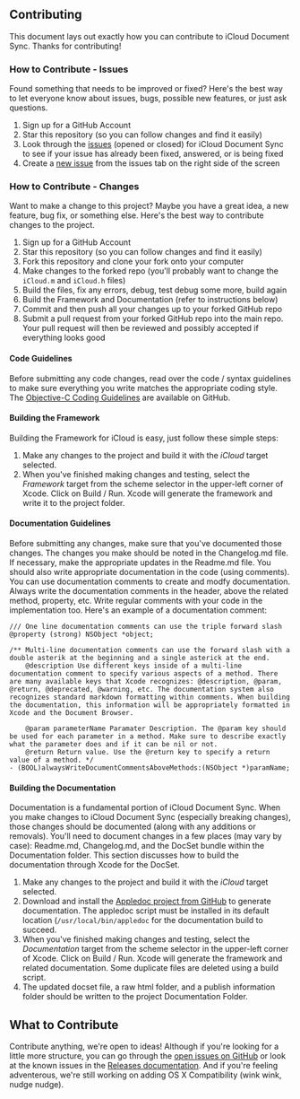 ## Contributing
This document lays out exactly how you can contribute to iCloud Document Sync. Thanks for contributing!

### How to Contribute - Issues
Found something that needs to be improved or fixed? Here's the best way to let everyone know about issues, bugs, possible new features, or just ask questions.

1. Sign up for a GitHub Account  
2. Star this repository (so you can follow changes and find it easily)  
3. Look through the [issues](https://github.com/iRareMedia/iCloudDocumentSync/issues) (opened or closed) for iCloud Document Sync to see if your issue has already been fixed, answered, or is being fixed  
4. Create a [new issue](https://github.com/iRareMedia/iCloudDocumentSync/issues/new) from the issues tab on the right side of the screen

### How to Contribute - Changes
Want to make a change to this project? Maybe you have a great idea, a new feature, bug fix, or something else. Here's the best way to contribute changes to the project.

1. Sign up for a GitHub Account  
2. Star this repository (so you can follow changes and find it easily)  
3. Fork this repository and clone your fork onto your computer  
4. Make changes to the forked repo (you'll probably want to change the `iCloud.m` and `iCloud.h` files)  
5. Build the files, fix any errors, debug, test debug some more, build again  
6. Build the Framework and Documentation (refer to instructions below)
8. Commit and then push all your changes up to your forked GitHub repo
9. Submit a pull request from your forked GitHub repo into the main repo. Your pull request will then be reviewed and possibly accepted if everything looks good

#### Code Guidelines
Before submitting any code changes, read over the code / syntax guidelines to make sure everything you write matches the appropriate coding style. The [Objective-C Coding Guidelines](https://github.com/github/objective-c-conventions) are available on GitHub.

#### Building the Framework
Building the Framework for iCloud is easy, just follow these simple steps:

1. Make any changes to the project and build it with the *iCloud* target selected.
2. When you've finished making changes and testing, select the *Framework* target from the scheme selector in the upper-left corner of Xcode. Click on Build / Run. Xcode will generate the framework and write it to the project folder.

#### Documentation Guidelines
Before submitting any changes, make sure that you've documented those changes. The changes you make should be noted in the Changelog.md file. If necessary, make the appropriate updates in the Readme.md file. You should also write appropriate documentation in the code (using comments). You can use documentation comments to create and modfy documentation. Always write the documentation comments in the header, above the related method, property, etc. Write regular comments with your code in the implementation too. Here's an example of a documentation comment:

    /// One line documentation comments can use the triple forward slash
    @property (strong) NSObject *object;

    /** Multi-line documentation comments can use the forward slash with a double asterik at the beginning and a single asterick at the end.
        @description Use different keys inside of a multi-line documentation comment to specify various aspects of a method. There are many available keys that Xcode recognizes: @description, @param, @return, @deprecated, @warning, etc. The documentation system also recognizes standard markdown formatting within comments. When building the documentation, this information will be appropriately formatted in Xcode and the Document Browser.

        @param parameterName Paramater Description. The @param key should be used for each parameter in a method. Make sure to describe exactly what the parameter does and if it can be nil or not.
        @return Return value. Use the @return key to specify a return value of a method. */
    - (BOOL)alwaysWriteDocumentCommentsAboveMethods:(NSObject *)paramName;

#### Building the Documentation
Documentation is a fundamental portion of iCloud Document Sync. When you make changes to iCloud Document Sync (especially breaking changes), those changes should be documented (along with any additions or removals). You'll need to document changes in a few places (may vary by case): Readme.md, Changelog.md, and the DocSet bundle within the Documentation folder. This section discusses how to build the documentation through Xcode for the DocSet.

1. Make any changes to the project and build it with the *iCloud* target selected.
2. Download and install the [Appledoc project from GitHub](https://github.com/tomaz/appledoc) to generate documentation. The appledoc script must be installed in its default location (`/usr/local/bin/appledoc` for the documentation build to succeed.
3. When you've finished making changes and testing, select the *Documentation* target from the scheme selector in the upper-left corner of Xcode. Click on Build / Run. Xcode will generate the framework and related documentation. Some duplicate files are deleted using a build script.
4. The updated docset file, a raw html folder, and a publish information folder should be written to the project Documentation Folder.

## What to Contribute
Contribute anything, we're open to ideas! Although if you're looking for a little more structure, you can go through the [open issues on GitHub](https://github.com/iRareMedia/iCloudDocumentSync/issues?status=open) or look at the known issues in the [Releases documentation](https://github.com/iRareMedia/iCloudDocumentSync/releases). And if you're feeling adventerous, we're still working on adding OS X Compatibility (wink wink, nudge nudge).
